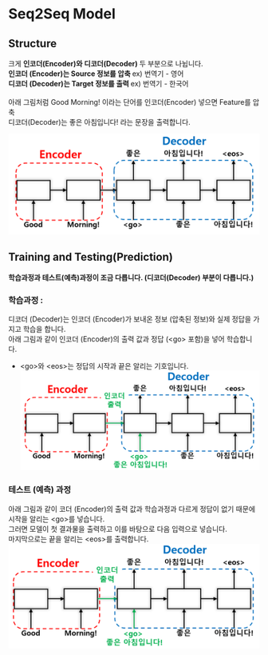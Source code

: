 # Seq2Seq Model
## Structure
크게 <b> 인코더(Encoder)와 디코더(Decoder) </b> 두 부분으로 나뉩니다. <br />
<b> 인코더 (Encoder)는 Source 정보를 압축 </b> ex) 번역기 - 영어 <br />
<b> 디코더 (Decoder)는 Target 정보를 출력 </b> ex) 번역기 - 한국어 <br /> <br />
아래 그림처럼 Good Morning! 이라는 단어를 인코더(Encoder) 넣으면 Feature를 압축 <br />
디코더(Decoder)는 좋은 아침입니다! 라는 문장을 출력합니다. <br />

![alt text](image/seq2seq.PNG) <br />

## Training and Testing(Prediction)
<b>학습과정과 테스트(예측)과정이 조금 다릅니다. (디코더(Decoder) 부분이 다릅니다.) </b> <br /> 
### 학습과정 : <br />
디코더 (Decoder)는 인코더 (Encoder)가 보내온 정보 (압축된 정보)와 실제 정답을 가지고 학습을 합니다. <br /> 
아래 그림과 같이 인코더 (Encoder)의 출력 값과 정답 (\<go\> 포함)을 넣어 학습합니다. <br />
- \<go\>와 \<eos\>는 정답의 시작과 끝은 알리는 기호입니다. <br />
![alt text](image/seq2seq_train.PNG) <br />

### 테스트 (예측) 과정 <br />
아래 그림과 같이 코더 (Encoder)의 출력 값과 학습과정과 다르게 정답이 없기 때문에 시작을 알리는 \<go\>를 넣습니다. <br />
그러면 모델이 첫 결과물을 출력하고 이를 바탕으로 다음 입력으로 넣습니다. <br />
마지막으로는 끝을 알리는 \<eos\>를 출력합니다. <br />
![alt text](image/seq2seq_train.PNG)


